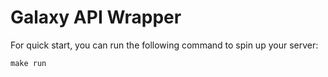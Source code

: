 # Galaxy API Wrapper

For quick start, you can run the following command to spin up your server:

```shell
make run
```